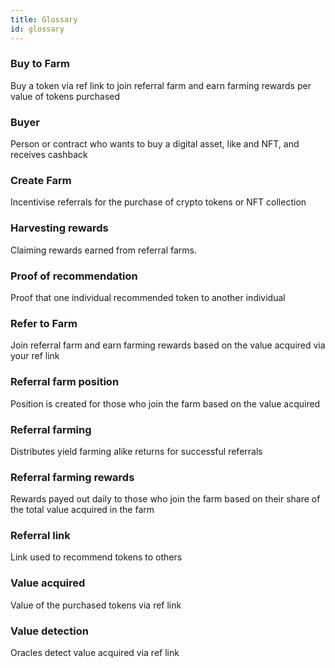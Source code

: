 ```yaml
---
title: Glossary
id: glossary
---
```

### Buy to Farm 
Buy a token via ref link to join referral farm and earn farming rewards per value of tokens purchased

### Buyer
Person or contract who wants to buy a digital asset, like and NFT, and receives cashback

### Create Farm 
Incentivise referrals for the purchase of crypto tokens or NFT collection

### Harvesting rewards
Claiming rewards earned from referral farms.

### Proof of recommendation
Proof that one individual recommended token to another individual 

### Refer to Farm 
Join referral farm and earn farming rewards based on the value acquired via your ref link

### Referral farm position
Position is created for those who join the farm based on the value acquired 

### Referral farming 
Distributes yield farming alike returns for successful referrals

### Referral farming rewards
Rewards payed out daily to those who join the farm based on their share of the total value acquired in the farm

### Referral link
Link used to recommend tokens to others

### Value acquired
Value of the purchased tokens via ref link

### Value detection
Oracles detect value acquired via ref link
